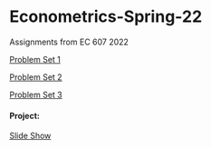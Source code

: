 # Econometrics-Spring-22
Assignments from EC 607 2022

[Problem Set 1](https://github.com/ojetton/Econometrics-Spring-22/blob/main/Problem-Set-1-Jetton.pdf)


[Problem Set 2](https://github.com/ojetton/Econometrics-Spring-22/blob/main/Problem-Set-2-Jetton.pdf)


[Problem Set 3](https://github.com/ojetton/Econometrics-Spring-22/blob/main/Problem-Set-3-Jetton.pdf)


#### Project:
[Slide Show](https://raw.githack.com/ojetton/Econometrics-Spring-22/master/Project-Presentation-Jetton.pdf#1)